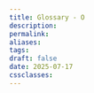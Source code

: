 ```yaml
---
title: Glossary - O
description: 
permalink: 
aliases: 
tags: 
draft: false
date: 2025-07-17
cssclasses:
---
```

